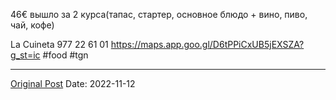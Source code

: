 46€ вышло за 2 курса(тапас, стартер, основное блюдо + вино, пиво, чай, кофе)

La Cuineta
977 22 61 01
https://maps.app.goo.gl/D6tPPiCxUB5jEXSZA?g_st=ic #food #tgn

---
[Original Post](https://t.me/lev2tarragona/586)
Date: 2022-11-12
